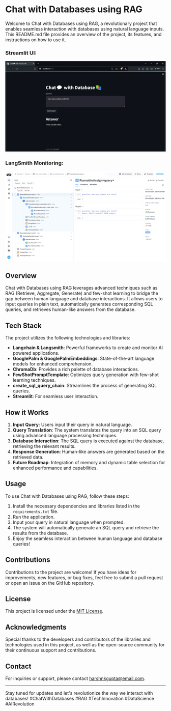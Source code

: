 # Chat with Databases using RAG

Welcome to Chat with Databases using RAG, a revolutionary project that enables seamless interaction with databases using natural language inputs. This README.md file provides an overview of the project, its features, and instructions on how to use it.

### Streamlit UI:
![](https://github.com/2003HARSH/Chat-with-databases-using-RAG/blob/main/docs/static/chat_with_db.png)
### LangSmith Monitoring:
![](https://github.com/2003HARSH/Chat-with-databases-using-RAG/blob/main/docs/static/langsmith.png)

## Overview

Chat with Databases using RAG leverages advanced techniques such as RAG (Retrieve, Aggregate, Generate) and few-shot learning to bridge the gap between human language and database interactions. It allows users to input queries in plain text, automatically generates corresponding SQL queries, and retrieves human-like answers from the database.

## Tech Stack

The project utilizes the following technologies and libraries:

- **Langchain & Langsmith**: Powerful frameworks to create and monitor AI powered applications.
- **GooglePalm & GooglePalmEmbeddings**: State-of-the-art language models for enhanced comprehension.
- **ChromaDb**: Provides a rich palette of database interactions.
- **FewShotPromptTemplate**: Optimizes query generation with few-shot learning techniques.
- **create_sql_query_chain**: Streamlines the process of generating SQL queries.
- **Streamlit**: For seamless user interaction.

## How it Works

1. **Input Query**: Users input their query in natural language.
2. **Query Translation**: The system translates the query into an SQL query using advanced language processing techniques.
3. **Database Interaction**: The SQL query is executed against the database, retrieving the relevant results.
4. **Response Generation**: Human-like answers are generated based on the retrieved data.
5. **Future Roadmap**: Integration of memory and dynamic table selection for enhanced performance and capabilities.

## Usage

To use Chat with Databases using RAG, follow these steps:

1. Install the necessary dependencies and libraries listed in the `requirements.txt` file.
2. Run the application.
3. Input your query in natural language when prompted.
4. The system will automatically generate an SQL query and retrieve the results from the database.
5. Enjoy the seamless interaction between human language and database queries!

## Contributions

Contributions to the project are welcome! If you have ideas for improvements, new features, or bug fixes, feel free to submit a pull request or open an issue on the GitHub repository.

## License

This project is licensed under the [MIT License](LICENSE).

## Acknowledgments

Special thanks to the developers and contributors of the libraries and technologies used in this project, as well as the open-source community for their continuous support and contributions.

## Contact

For inquiries or support, please contact [harshnkgupta@email.com](mailto:harshnkgupta@email.com).

---

Stay tuned for updates and let's revolutionize the way we interact with databases! #ChatWithDatabases #RAG #TechInnovation #DataScience #AIRevolution
